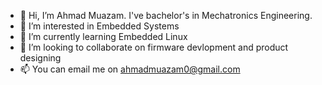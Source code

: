 - 👋 Hi, I’m Ahmad Muazam. I've bachelor's in Mechatronics Engineering.
- 👀 I’m interested in Embedded Systems
- 🌱 I’m currently learning Embedded Linux 
- 💞️ I’m looking to collaborate on firmware devlopment and product designing
- 📫 You can email me on ahmadmuazam0@gmail.com

<!---
ahmadmuazam0/ahmadmuazam0 is a ✨ special ✨ repository because its `README.md` (this file) appears on your GitHub profile.
You can click the Preview link to take a look at your changes.
--->
